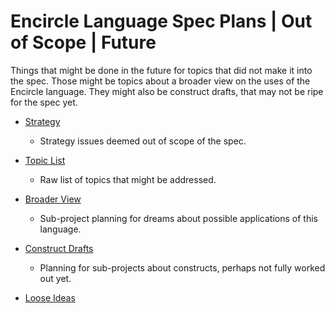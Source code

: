Encircle Language Spec Plans | Out of Scope | Future
====================================================

Things that might be done in the future for topics that did not make it into the spec. Those might be topics about a broader view on the uses of the Encircle language. They might also be construct drafts, that may not be ripe for the spec yet.

- [Strategy](strategy-out-of-scope.md)
    
    - Strategy issues deemed out of scope of the spec.

- [Topic List](topic-list-out-of-scope.md)

    - Raw list of topics that might be addressed.

- [Broader View](broader-view)

    - Sub-project planning for dreams about possible applications of this language.

- [Construct Drafts](construct-drafts)

    - Planning for sub-projects about constructs, perhaps not fully worked out yet.

- [Loose Ideas](loose-ideas-out-of-scope.md)